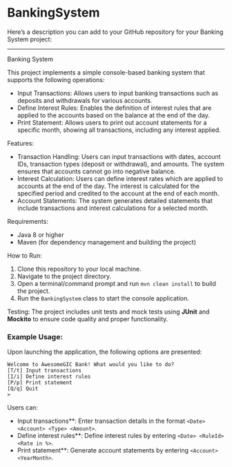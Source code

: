 # BankingSystem
Here’s a description you can add to your GitHub repository for your Banking System project:

---

Banking System

This project implements a simple console-based banking system that supports the following operations:

- Input Transactions: Allows users to input banking transactions such as deposits and withdrawals for various accounts.
- Define Interest Rules: Enables the definition of interest rules that are applied to the accounts based on the balance at the end of the day.
- Print Statement: Allows users to print out account statements for a specific month, showing all transactions, including any interest applied.

Features:

- Transaction Handling: Users can input transactions with dates, account IDs, transaction types (deposit or withdrawal), and amounts. The system ensures that accounts cannot go into negative balance.
- Interest Calculation: Users can define interest rates which are applied to accounts at the end of the day. The interest is calculated for the specified period and credited to the account at the end of each month.
- Account Statements: The system generates detailed statements that include transactions and interest calculations for a selected month.

Requirements:
- Java 8 or higher
- Maven (for dependency management and building the project)

How to Run:

1. Clone this repository to your local machine.
2. Navigate to the project directory.
3. Open a terminal/command prompt and run `mvn clean install` to build the project.
4. Run the `BankingSystem` class to start the console application.

Testing:
The project includes unit tests and mock tests using **JUnit** and **Mockito** to ensure code quality and proper functionality.

### Example Usage:

Upon launching the application, the following options are presented:

```
Welcome to AwesomeGIC Bank! What would you like to do?
[T/t] Input transactions
[I/i] Define interest rules
[P/p] Print statement
[Q/q] Quit
>
```

Users can:
- Input transactions**: Enter transaction details in the format `<Date> <Account> <Type> <Amount>`.
- Define interest rules**: Define interest rules by entering `<Date> <RuleId> <Rate in %>`.
- Print statement**: Generate account statements by entering `<Account> <YearMonth>`.
